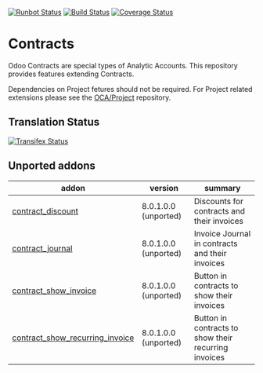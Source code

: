 [![Runbot Status](https://runbot.odoo-community.org/runbot/badge/flat/110/9.0.svg)](https://runbot.odoo-community.org/runbot/repo/github-com-oca-contract-110)
[![Build Status](https://travis-ci.org/OCA/contract.svg?branch=9.0)](https://travis-ci.org/OCA/contract)
[![Coverage Status](https://coveralls.io/repos/OCA/contract/badge.svg?branch=9.0)](https://coveralls.io/r/OCA/contract?branch=9.0)

# Contracts

Odoo Contracts are special types of Analytic Accounts.
This repository provides features extending Contracts.

Dependencies on Project fetures should not be required.
For Project related extensions please see the
[OCA/Project](https://github.com/OCA/project) repository.


## Translation Status
[![Transifex Status](https://www.transifex.com/projects/p/OCA-$contract-9-0/chart/image_png)](https://www.transifex.com/projects/p/$OCA-contract-9-0)

[//]: # (addons)
Unported addons
---------------
addon | version | summary
--- | --- | ---
[contract_discount](contract_discount/) | 8.0.1.0.0 (unported) | Discounts for contracts and their invoices
[contract_journal](contract_journal/) | 8.0.1.0.0 (unported) | Invoice Journal in contracts and their invoices
[contract_show_invoice](contract_show_invoice/) | 8.0.1.0.0 (unported) | Button in contracts to show their invoices
[contract_show_recurring_invoice](contract_show_recurring_invoice/) | 8.0.1.0.0 (unported) | Button in contracts to show their recurring invoices

[//]: # (end addons)
